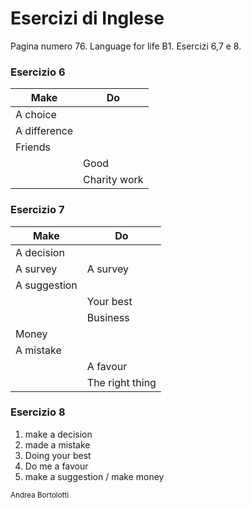 # Esercizi di Inglese

Pagina numero 76. Language for life B1. Esercizi 6,7 e 8.

### **Esercizio 6**

|Make|Do|
|---|---|
A choice|
A difference|
Friends|
||Good
||Charity work

### Esercizio 7

|Make|Do|
|---|---|
A decision|
A survey|A survey
A suggestion|
||Your best
||Business
Money|
A mistake|
||A favour
||The right thing


### Esercizio 8

1. make a decision
2. made a mistake
3. Doing your best
4. Do me a favour
5. make a suggestion / make money

<sub> Andrea Bortolotti </sub>
